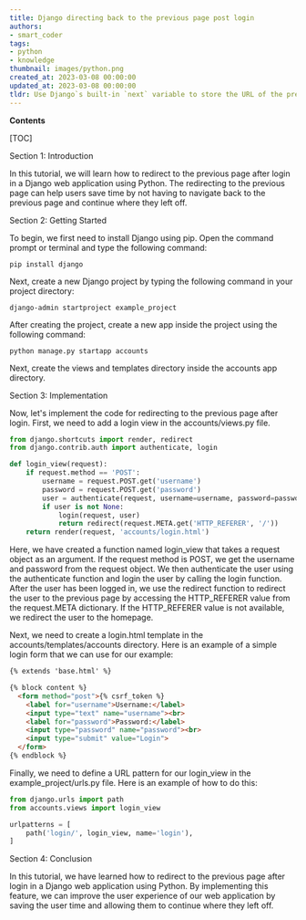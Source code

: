 ```yaml
---
title: Django directing back to the previous page post login
authors:
- smart_coder
tags:
- python
- knowledge
thumbnail: images/python.png
created_at: 2023-03-08 00:00:00
updated_at: 2023-03-08 00:00:00
tldr: Use Django`s built-in `next` variable to store the URL of the previous page and redirect to it after the user logs in.
---
```


**Contents**

[TOC]

Section 1: Introduction

In this tutorial, we will learn how to redirect to the previous page after login in a Django web application using Python. The redirecting to the previous page can help users save time by not having to navigate back to the previous page and continue where they left off.

Section 2: Getting Started

To begin, we first need to install Django using pip. Open the command prompt or terminal and type the following command:

`pip install django`

Next, create a new Django project by typing the following command in your project directory:

`django-admin startproject example_project`

After creating the project, create a new app inside the project using the following command:

`python manage.py startapp accounts`

Next, create the views and templates directory inside the accounts app directory.

Section 3: Implementation

Now, let's implement the code for redirecting to the previous page after login. First, we need to add a login view in the accounts/views.py file.

```python
from django.shortcuts import render, redirect
from django.contrib.auth import authenticate, login

def login_view(request):
    if request.method == 'POST':
        username = request.POST.get('username')
        password = request.POST.get('password')
        user = authenticate(request, username=username, password=password)
        if user is not None:
            login(request, user)
            return redirect(request.META.get('HTTP_REFERER', '/'))
    return render(request, 'accounts/login.html')
```

Here, we have created a function named login_view that takes a request object as an argument. If the request method is POST, we get the username and password from the request object. We then authenticate the user using the authenticate function and login the user by calling the login function. After the user has been logged in, we use the redirect function to redirect the user to the previous page by accessing the HTTP_REFERER value from the request.META dictionary. If the HTTP_REFERER value is not available, we redirect the user to the homepage.

Next, we need to create a login.html template in the accounts/templates/accounts directory. Here is an example of a simple login form that we can use for our example:

```html
{% extends 'base.html' %}

{% block content %}
  <form method="post">{% csrf_token %}
    <label for="username">Username:</label>
    <input type="text" name="username"><br>
    <label for="password">Password:</label>
    <input type="password" name="password"><br>
    <input type="submit" value="Login">
  </form>
{% endblock %}
```

Finally, we need to define a URL pattern for our login_view in the example_project/urls.py file. Here is an example of how to do this:

```python
from django.urls import path
from accounts.views import login_view

urlpatterns = [
    path('login/', login_view, name='login'),
]
```

Section 4: Conclusion

In this tutorial, we have learned how to redirect to the previous page after login in a Django web application using Python. By implementing this feature, we can improve the user experience of our web application by saving the user time and allowing them to continue where they left off.
